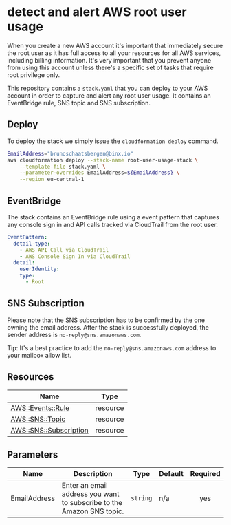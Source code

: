 # detect and alert AWS root user usage

When you create a new AWS account it's important that immediately secure the root user as it has full access to all your resources for all AWS services, including billing information. It's very important that you prevent anyone from using this account unless there's a specific set of tasks that require root privilege only.

This repository contains a `stack.yaml` that you can deploy to your AWS account in order to capture and alert any root user usage. It contains an EventBridge rule, SNS topic and SNS subscription.

## Deploy

To deploy the stack we simply issue the `cloudformation deploy` command.

```sh
EmailAddress="brunoschaatsbergen@binx.io"
aws cloudformation deploy --stack-name root-user-usage-stack \
    --template-file stack.yaml \
    --parameter-overrides EmailAddress=${EmailAddress} \
    --region eu-central-1
```

## EventBridge

The stack contains an EventBridge rule using a event pattern that captures
any console sign in and API calls tracked via CloudTrail from the root user.

```yaml
EventPattern:
  detail-type:
    - AWS API Call via CloudTrail
    - AWS Console Sign In via CloudTrail
  detail:
    userIdentity:
    type:
      - Root
```

## SNS Subscription

Please note that the SNS subscription has to be confirmed by the one owning the email address. After the stack is successfully deployed, the sender address is `no-reply@sns.amazonaws.com`.

Tip: It's a best practice to add the `no-reply@sns.amazonaws.com` address to your mailbox allow list.

## Resources

| Name                                                                                                                                                 | Type     |
| ---------------------------------------------------------------------------------------------------------------------------------------------------- | -------- |
| [AWS::Events::Rule](https://docs.aws.amazon.com/AWSCloudFormation/latest/UserGuide/aws-resource-events-rule.html#aws-resource-events-rule--examples) | resource |
| [AWS::SNS::Topic](https://docs.aws.amazon.com/AWSCloudFormation/latest/UserGuide/aws-properties-sns-topic.html)                                      | resource |
| [AWS::SNS::Subscription](https://docs.aws.amazon.com/AWSCloudFormation/latest/UserGuide/aws-resource-sns-subscription.html)                          | resource |

## Parameters

| Name         | Description                                                           | Type     | Default | Required |
| ------------ | --------------------------------------------------------------------- | -------- | ------- | :------: |
| EmailAddress | Enter an email address you want to subscribe to the Amazon SNS topic. | `string` | n/a     |   yes    |
